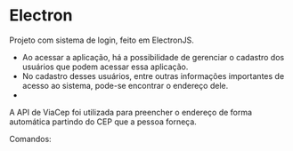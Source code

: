 # Electron
Projeto com sistema de login, feito em ElectronJS.
  - Ao acessar a aplicação, há a possibilidade de gerenciar o cadastro dos usuários que podem acessar essa aplicação.
  - No cadastro desses usuários, entre outras informações importantes de acesso ao sistema, pode-se encontrar o endereço dele.
  - 
A API de ViaCep foi utilizada para preencher o endereço de forma automática partindo do CEP que a pessoa forneça.

Comandos:
